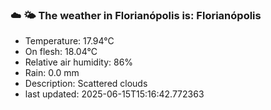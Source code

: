 ### ☁️ 🌤️  The weather in Florianópolis is: Florianópolis

- Temperature: 17.94°C
- On flesh: 18.04°C
- Relative air humidity: 86%
- Rain: 0.0 mm
- Description: Scattered clouds
- last updated: 2025-06-15T15:16:42.772363
